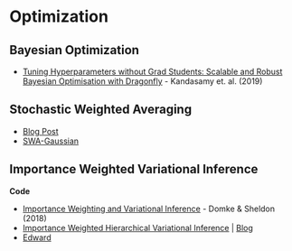 # Optimization

## Bayesian Optimization

* [Tuning Hyperparameters without Grad Students: Scalable and Robust Bayesian Optimisation with Dragonfly](https://arxiv.org/abs/1903.06694) - Kandasamy et. al. (2019)

## Stochastic Weighted Averaging

* [Blog Post](https://pytorch.org/blog/stochastic-weight-averaging-in-pytorch/)
* [SWA-Gaussian](https://github.com/wjmaddox/swa_gaussian)


## Importance Weighted Variational Inference


**Code**

* [Importance Weighting and Variational Inference](https://arxiv.org/pdf/1808.09034.pdf) - Domke & Sheldon (2018)
* [Importance Weighted Hierarchical Variational Inference](https://arxiv.org/abs/1905.03290) | [Blog](http://artem.sobolev.name/posts/2019-05-10-importance-weighted-hierarchical-variational-inference.html)
* [Edward](https://github.com/blei-lab/edward/blob/master/examples/iwvi.py)